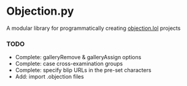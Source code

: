 # Objection.py

A modular library for programmatically creating [objection.lol](https://objection.lol/maker) projects

### TODO

- Complete: galleryRemove & galleryAssign options
- Complete: case cross-examination groups
- Complete: specify blip URLs in the pre-set characters
- Add: import .objection files
